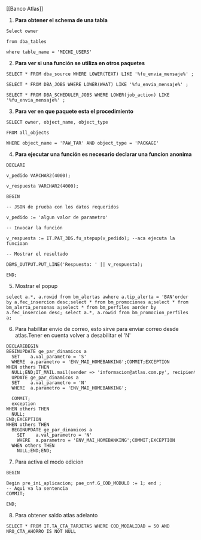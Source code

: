 [[Banco Atlas]]
1. **Para obtener el schema de una tabla**
```
Select owner

from dba_tables

where table_name = 'MICHI_USERS'
```
2. **Para ver si una función se utiliza en otros paquetes**
```
SELECT * FROM dba_source WHERE LOWER(TEXT) LIKE '%fu_envia_mensaje%' ;

SELECT * FROM DBA_JOBS WHERE LOWER(WHAT) LIKE '%fu_envia_mensaje%' ;

SELECT * FROM DBA_SCHEDULER_JOBS WHERE LOWER(job_action) LIKE '%fu_envia_mensaje%' ;
```
3. **Para ver en que paquete esta el procedimiento**
```
SELECT owner, object_name, object_type

FROM all_objects

WHERE object_name = 'PAW_TAR' AND object_type = 'PACKAGE'
```
4. **Para ejecutar una función es necesario declarar una funcion anonima**
```
DECLARE

v_pedido VARCHAR2(4000);

v_respuesta VARCHAR2(4000);

BEGIN

-- JSON de prueba con los datos requeridos

v_pedido := 'algun valor de parametro'

-- Invocar la función

v_respuesta := IT.PAT_3DS.fu_stepup(v_pedido); --aca ejecuta la funcioan

-- Mostrar el resultado

DBMS_OUTPUT.PUT_LINE('Respuesta: ' || v_respuesta);

END;
```
5. Mostrar el popup
```
select a.*, a.rowid from bm_alertas awhere a.tip_alerta = 'BAN'order by a.fec_insercion desc;select * from bm_promociones a;select * from bm_alerta_personas a;select * from bm_perfiles aorder by a.fec_insercion desc; select a.*, a.rowid from bm_promocion_perfiles a; 
```
6. Para habilitar envio de correo, esto sirve para enviar correo desde atlas.Tener en cuenta volver a desabilitar el 'N'
```
DECLAREBEGIN  
BEGINUPDATE ge_par_dinamicos a  
  SET    a.val_parametro = 'S'  
  WHERE  a.parametro = 'ENV_MAI_HOMEBANKING';COMMIT;EXCEPTION  
WHEN others THEN  
  NULL;END;IT_MAIL.mail(sender => 'informacion@atlas.com.py', recipients => 'joaquin.valdivieso@atlas.com.py', subject => 'Prueba', message => 'Prueba');BEGIN  
  UPDATE ge_par_dinamicos a  
  SET    a.val_parametro = 'N'  
  WHERE  a.parametro = 'ENV_MAI_HOMEBANKING';  
    
  COMMIT;  
  exception  
WHEN others THEN  
  NULL;  
END;EXCEPTION  
WHEN others THEN  
  BEGINUPDATE ge_par_dinamicos a  
    SET    a.val_parametro = 'N'  
    WHERE  a.parametro = 'ENV_MAI_HOMEBANKING';COMMIT;EXCEPTION  
  WHEN others THEN  
    NULL;END;END;
```

7. Para activa el modo edicion 
```
BEGIN  
  
Begin pre_ini_aplicacion; pae_cnf.G_COD_MODULO := 1; end ;  
-- Aqui va la sentencia  
COMMIT;  
  
END;
```
8. Para obtener saldo atlas adelanto
```
SELECT * FROM IT.TA_CTA_TARJETAS WHERE COD_MODALIDAD = 50 AND NRO_CTA_AHORRO IS NOT NULL
```
